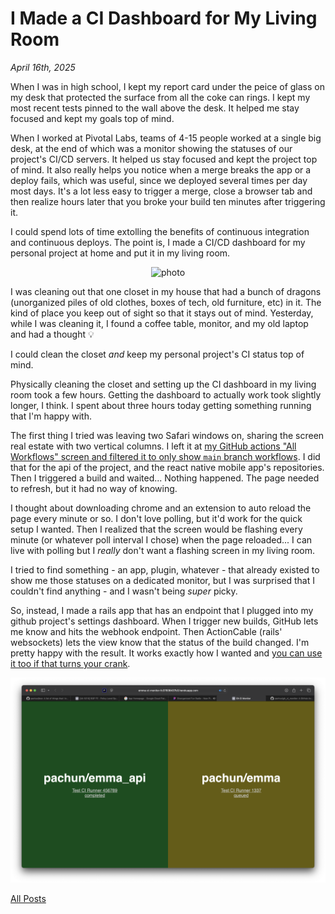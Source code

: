 # I Made a CI Dashboard for My Living Room

_April 16th, 2025_

When I was in high school, I kept my report card under the peice of glass on my desk that protected the surface from all the coke can rings. I kept my most recent tests pinned to the wall above the desk. It helped me stay focused and kept my goals top of mind.

When I worked at Pivotal Labs, teams of 4-15 people worked at a single big desk, at the end of which was a monitor showing the statuses of our project's CI/CD servers. It helped us stay focused and kept the project top of mind. It also really helps you notice when a merge breaks the app or a deploy fails, which was useful, since we deployed several times per day most days. It's a lot less easy to trigger a merge, close a browser tab and then realize hours later that you broke your build ten minutes after triggering it.

I could spend lots of time extolling the benefits of continuous integration and continuous deploys. The point is, I made a CI/CD dashboard for my personal project at home and put it in my living room.

<p align="center">
  <img src="/posts/assets/2025-04-16-i-made-a-ci-dashboard-for-my-living-room/photo.png" width="600" alt="photo" />
</p>

I was cleaning out that one closet in my house that had a bunch of dragons (unorganized piles of old clothes, boxes of tech, old furniture, etc) in it. The kind of place you keep out of sight so that it stays out of mind. Yesterday, while I was cleaning it, I found a coffee table, monitor, and my old laptop and had a thought 💡

I could clean the closet _and_ keep my personal project's CI status top of mind.

Physically cleaning the closet and setting up the CI dashboard in my living room took a few hours. Getting the dashboard to actually work took slightly longer, I think. I spent about three hours today getting something running that I'm happy with.

The first thing I tried was leaving two Safari windows on, sharing the screen real estate with two vertical columns. I left it at [my GitHub actions "All Workflows" screen and filtered it to only show `main` branch workflows](https://github.com/pachun/react-native-use-app-lifecycle/actions?query=branch%3Amain). I did that for the api of the project, and the react native mobile app's repositories. Then I triggered a build and waited... Nothing happened. The page needed to refresh, but it had no way of knowing.

I thought about downloading chrome and an extension to auto reload the page every minute or so. I don't love polling, but it'd work for the quick setup I wanted. Then I realized that the screen would be flashing every minute (or whatever poll interval I chose) when the page reloaded... I can live with polling but I _really_ don't want a flashing screen in my living room.

I tried to find something - an app, plugin, whatever - that already existed to show me those statuses on a dedicated monitor, but I was surprised that I couldn't find anything - and I wasn't being _super_ picky.

So, instead, I made a rails app that has an endpoint that I plugged into my github project's settings dashboard. When I trigger new builds, GitHub lets me know and hits the webhook endpoint. Then ActionCable (rails' websockets) lets the view know that the status of the build changed. I'm pretty happy with the result. It works exactly how I wanted and [you can use it too if that turns your crank](https://github.com/pachun/gh_ci_monitor).

<p align="center">
  <img src="/posts/assets/2025-04-16-i-made-a-ci-dashboard-for-my-living-room/screenshot.png" width="600" alt="screenshot" />
</p>

[All Posts](/README.md)
